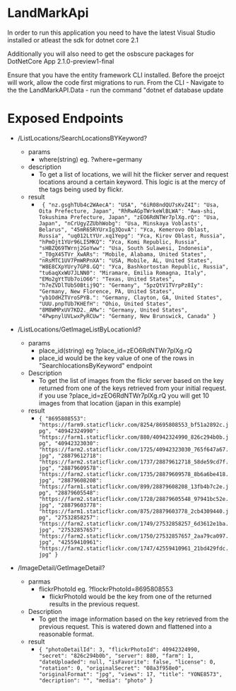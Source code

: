# LandMarkApi

In order to run this application you need to have the latest Visual Studio installed or atleast the sdk for dotnet core 2.1

Additionally you will also need to get the osbscure packages for DotNetCore App 2.1.0-preview1-final

Ensure that you have the entity framework CLI installed.
Before the proejct will work, allow the code first migrations to run. 
  From the CLI
    - Navigate to the the LandMarkAPI.Data
    - run the command "dotnet ef database update

# Exposed Endpoints
- /ListLocations/SearchLocationsBYKeyword?
  - params
    - where(string) eg. ?where=germany
  - description
    - To get a list of locations, we will hit the flicker server and request locations around a certain keyword. This logic is at the mercy of the tags being used by flickr.
  - result 
      - ` {
        "nz.gsghTUb4c2WAecA": "USA",
        "6iR08ndQU7sKvZ4I": "Usa, Oita Prefecture, Japan",
        "RhRwAGpTWrkeWlBLWA": "Awa-shi, Tokushima Prefecture, Japan",
        "zEO6RdNTWr7plXg.rQ": "Usa, Japan",
        "nCrUgyZZUbhWobg": "Usa, Minskaya Voblasts', Belarus",
        "45mR65RYUrxIg3QovA": "Уса, Kemerovo Oblast, Russia",
        "uq012LtYUr.xq1Yepg": "Уса, Kirov Oblast, Russia",
        "hPmOjt1YUr96LI5MKQ": "Уса, Komi Republic, Russia",
        "sHBZQ69TWrnj2GoYww": "Usa, South Sulawesi, Indonesia",
        "_T0gX45TVr_XwARs": "Mobile, Alabama, United States",
        "nRsMTC1UV7PmWRPnXA": "USA, Mobile, AL, United States",
        "W8E8CXpYUry7GP8.GQ": "Уса, Bashkortostan Republic, Russia",
        "tu6aqXxWU7JLNN0": "Miramare, Emilia Romagna, Italy",
        "EMo2gYtTUb7oiO66": "Texas, United States",
        "h7eZVDlTUb50Btij9Q": "Germany",
        "5pzQtV1TVrpPz8Iy": "Germany, New Florence, PA, United States",
        "yb1OdHZTVroSPYB.": "Germany, Clayton, GA, United States",
        "UUU.pnpTUb7KHEfH": "Ohio, United States",
        "8M8WMPxUV7KD2._AMw": "Germany, United States",
        "4PwpnylUVLwxPyRCUw": "Germany, New Brunswick, Canada"
    }`
- /ListLocations/GetImageListByLocationId?
  - params
    - place_id(string) eg ?place_id=zEO6RdNTWr7plXg.rQ
    - place_id would be the key value of one of the rows in "SearchlocationsByKeyword" endpoint
  - Description
     - To get the list of images from the flickr server based on the key returned from one of the keys retrieved from your initial request. if you use ?place_id=zEO6RdNTWr7plXg.rQ you will get 10 images from that location (japan in this example)
  - result
    - `{
        "8695808553": "https://farm9.staticflickr.com/8254/8695808553_bf51a2892c.jpg",
        "40942324990": "https://farm1.staticflickr.com/880/40942324990_826c294b0b.jpg",
        "40942323030": "https://farm2.staticflickr.com/1725/40942323030_765f647a67.jpg",
        "28879612718": "https://farm2.staticflickr.com/1737/28879612718_58de59cd7f.jpg",
        "28879609578": "https://farm2.staticflickr.com/1735/28879609578_8b6a6be418.jpg",
        "28879608208": "https://farm1.staticflickr.com/899/28879608208_13fb4b7c2e.jpg",
        "28879605548": "https://farm2.staticflickr.com/1728/28879605548_97941bc52e.jpg",
        "28879603778": "https://farm1.staticflickr.com/875/28879603778_2cb4309440.jpg",
        "27532858257": "https://farm2.staticflickr.com/1749/27532858257_6d3612e1ba.jpg",
        "27532857657": "https://farm2.staticflickr.com/1750/27532857657_2aa79ca097.jpg",
        "42559410961": "https://farm2.staticflickr.com/1747/42559410961_21bd429fdc.jpg"
    }`
  
- /ImageDetail/GetImageDetail?
  - parmas
    - flickrPhotoId eg. ?flockrPhotoId=8695808553
      - flickrPhotoId would be the key from one of the returned results in the previous request. 
  - Description
    - To get the image information based on the key retrieved from the previous request. This is watered down and flattened into a reasonable format.
  - result
    - `{
            "photoDetailId": 3,
            "flickrPhotoId": 40942324990,
            "secret": "826c294b0b",
            "server": 880,
            "farm": 1,
            "dateUploaded": null,
            "isFavorite": false,
            "license": 0,
            "rotation": 0,
            "originalSecret": "08a3f958e0",
            "originalFormat": "jpg",
            "views": 17,
            "title": "YONE8573",
            "decription": "",
            "media": "photo"
        }
    `
